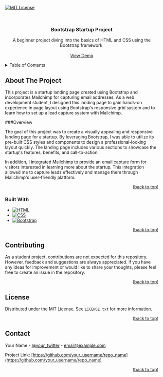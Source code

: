 <!-- Improved compatibility of back to top link: See: https://github.com/othneildrew/Best-README-Template/pull/73 -->
<a name="readme-top"></a>
<!--
*** Thanks for checking out the Best-README-Template. If you have a suggestion
*** that would make this better, please fork the repo and create a pull request
*** or simply open an issue with the tag "enhancement".
*** Don't forget to give the project a star!
*** Thanks again! Now go create something AMAZING! :D
-->



<!-- PROJECT SHIELDS -->
<!--
*** I'm using markdown "reference style" links for readability.
*** Reference links are enclosed in brackets [ ] instead of parentheses ( ).
*** See the bottom of this document for the declaration of the reference variables
*** for contributors-url, forks-url, etc. This is an optional, concise syntax you may use.
*** https://www.markdownguide.org/basic-syntax/#reference-style-links
-->
[![MIT License][license-shield]][license-url]



<!-- PROJECT LOGO -->
<br />
<div align="center">
  <h3 align="center">Bootstrap Startup Project</h3>

  <p align="center">
    A beginner project diving into the basics of HTML and CSS using the Bootstrap framework.
    <br />
    <br />
    <a href="https://asimeondev.github.io/startup-project/">View Demo</a>
  </p>
</div>



<!-- TABLE OF CONTENTS -->
<details>
  <summary>Table of Contents</summary>
  <ol>
    <li>
      <a href="#about-the-project">About The Project</a>
      <ul>
        <li><a href="#built-with">Built With</a></li>
      </ul>
    </li>
    <li><a href="#contributing">Contributing</a></li>
    <li><a href="#license">License</a></li>
  </ol>
</details>



<!-- ABOUT THE PROJECT -->
## About The Project

This project is a startup landing page created using Bootstrap and incorporates Mailchimp for capturing email addresses. As a web development student, I designed this landing page to gain hands-on experience in page layout using Bootstrap's responsive grid system and to learn how to set up a lead capture system with Mailchimp.

###Overview

The goal of this project was to create a visually appealing and responsive landing page for a startup. By leveraging Bootstrap, I was able to utilize its pre-built CSS styles and components to design a professional-looking layout quickly. The landing page includes various sections to showcase the startup's features, benefits, and call-to-action.

In addition, I integrated Mailchimp to provide an email capture form for visitors interested in learning more about the startup. This integration allowed me to capture leads effectively and manage them through Mailchimp's user-friendly platform.

<p align="right">(<a href="#readme-top">back to top</a>)</p>



### Built With

* [![HTML][HTML.com]][HTML-url]
* [![CSS][CSS3.com]][CSS-url]
* [![Bootstrap][Bootstrap.com]][Bootstrap-url]

<p align="right">(<a href="#readme-top">back to top</a>)</p>



<!-- CONTRIBUTING -->
## Contributing

As a student project, contributions are not expected for this repository. However, feedback and suggestions are always appreciated. If you have any ideas for improvement or would like to share your thoughts, please feel free to create an issue in the repository.

<p align="right">(<a href="#readme-top">back to top</a>)</p>



<!-- LICENSE -->
## License

Distributed under the MIT License. See `LICENSE.txt` for more information.

<p align="right">(<a href="#readme-top">back to top</a>)</p>



<!-- CONTACT -->
## Contact

Your Name - [@your_twitter](https://twitter.com/your_username) - email@example.com

Project Link: [https://github.com/your_username/repo_name](https://github.com/your_username/repo_name)

<p align="right">(<a href="#readme-top">back to top</a>)</p>


<!-- MARKDOWN LINKS & IMAGES -->
<!-- https://www.markdownguide.org/basic-syntax/#reference-style-links -->
[license-shield]: https://img.shields.io/github/license/othneildrew/Best-README-Template.svg?style=for-the-badge
[license-url]: https://github.com/othneildrew/Best-README-Template/blob/master/LICENSE.txt
[HTML.com]: https://img.shields.io/badge/HTML5-E34F26?style=for-the-badge&logo=html5&logoColor=white
[HTML-url]: [html.spec.whatwg.org/multipage/](https://html.spec.whatwg.org/multipage/)
[CSS3.com]: https://img.shields.io/badge/CSS3-1572B6?style=for-the-badge&logo=css3&logoColor=white
[CSS-url]: https://css3.com/
[Bootstrap.com]: https://img.shields.io/badge/Bootstrap-563D7C?style=for-the-badge&logo=bootstrap&logoColor=white
[Bootstrap-url]: https://getbootstrap.com
